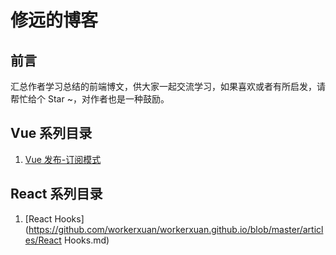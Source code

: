 # 修远的博客

## 前言

汇总作者学习总结的前端博文，供大家一起交流学习，如果喜欢或者有所启发，请帮忙给个 Star ~，对作者也是一种鼓励。

## Vue 系列目录
1. [Vue 发布-订阅模式](https://github.com/workerxuan/workerxuan.github.io/blob/master/articles/event.md)

## React 系列目录

1. [React Hooks](https://github.com/workerxuan/workerxuan.github.io/blob/master/articles/React Hooks.md)





